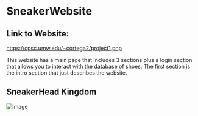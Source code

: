 # SneakerWebsite
## Link to Website:
https://cpsc.umw.edu/~cortega2/project1.php

This website has a main page that includes 3 sections plus a login section that allows you to interact with the database of shoes. The first section is the intro section that just describes the website. 

## SneakerHead Kingdom
![image](https://github.com/Cortega2-1/SneakerWebsite/assets/102607256/e1721694-2466-4100-8f2d-73992e402c19)

